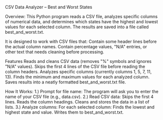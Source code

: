 CSV Data Analyzer – Best and Worst States

Overview:
This Python program reads a CSV file, analyzes specific columns of numerical data, and determines which states have the highest and lowest values for each selected column.
The results are saved into a file called best_and_worst.txt.

It is designed to work with CSV files that:
Contain some header lines before the actual column names.
Contain percentage values, "N/A" entries, or other text that needs cleaning before processing.

Features
Reads and cleans CSV data (removes "%" symbols and ignores "N/A" values).
Skips the first 4 lines of the CSV file before reading the column headers.
Analyzes specific columns (currently columns 1, 5, 7, 11, 13).
Finds the minimum and maximum values for each analyzed column.
Saves results into a neatly formatted best_and_worst.txt file.

How It Works:
1.) Prompt for file name:
The program will ask you to enter the name of your CSV file (e.g., data.csv).
2.) Read CSV data:
Skips the first 4 lines.
Reads the column headings.
Cleans and stores the data in a list of lists.
3.) Analyze columns:
For each selected column:
  Finds the lowest and highest state and value.
  Writes them to best_and_worst.txt.
